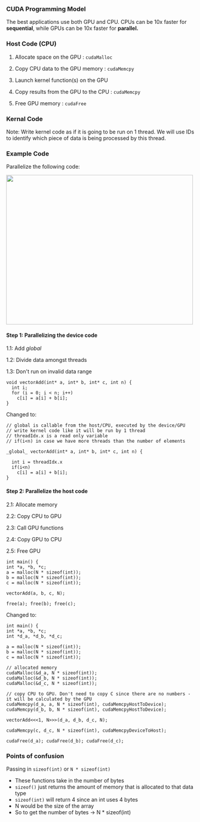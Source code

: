 ### CUDA Programming Model

The best applications use both GPU and CPU. CPUs can be 10x faster for **sequential**, while GPUs can be 10x faster for **parallel.**

### Host Code (CPU)

1. Allocate space on the GPU : `cudaMalloc`

2. Copy CPU data to the GPU memory : `cudaMemcpy`

3. Launch kernel function(s) on the GPU 

4. Copy results from the GPU to the CPU : `cudaMemcpy`

5. Free GPU memory : `cudaFree`

### Kernal Code
Note: Write kernel code as if it is going to be run on 1 thread. We will use IDs to identify which piece of data is being processed by this thread.

### Example Code

Parallelize the following code:

<img src="https://github.com/bcmclean/parallelprogramming/blob/main/CUDA/Screen%20Shot%202021-03-03%20at%203.34.24%20pm.png" width="500" height="400">

#### Step 1: Parallelizing the device code
  
   1.1: Add _global_ 
   
   1.2: Divide data amongst threads
   
   1.3: Don't run on invalid data range

```
void vectorAdd(int* a, int* b, int* c, int n) {
  int i;
  for (i = 0; i < n; i++)
    c[i] = a[i] + b[i];
}
```
Changed to:

```
// global is callable from the host/CPU, executed by the device/GPU
// write kernel code like it will be run by 1 thread
// threadIdx.x is a read only variable
// if(i<n) in case we have more threads than the number of elements

_global_ vectorAdd(int* a, int* b, int* c, int n) {

  int i = threadIdx.x 
  if(i<n) 
    c[i] = a[i] + b[i];
}
```
#### Step 2: Parallelize the host code

  2.1: Allocate memory

  2.2: Copy CPU to GPU

  2.3: Call GPU functions

  2.4: Copy GPU to CPU

  2.5: Free GPU

```
int main() {
int *a, *b, *c;
a = malloc(N * sizeof(int));
b = malloc(N * sizeof(int));
c = malloc(N * sizeof(int));

vectorAdd(a, b, c, N);

free(a); free(b); free(c);
```

Changed to:

```
int main() {
int *a, *b, *c;
int *d_a, *d_b, *d_c;

a = malloc(N * sizeof(int));
b = malloc(N * sizeof(int));
c = malloc(N * sizeof(int));

// allocated memory
cudaMalloc(&d_a, N * sizeof(int));
cudaMalloc(&d_b, N * sizeof(int));
cudaMalloc(&d_c, N * sizeof(int));

// copy CPU to GPU. Don't need to copy C since there are no numbers - it will be calculated by the GPU
cudaMemcpy(d_a, a, N * sizeof(int), cudaMemcpyHostToDevice);
cudaMemcpy(d_b, b, N * sizeof(int), cudaMemcpyHostToDevice);

vectorAdd<<<1, N>>>(d_a, d_b, d_c, N);

cudaMemcpy(c, d_c, N * sizeof(int), cudaMemcpyDeviceToHost);

cudaFree(d_a); cudaFree(d_b); cudaFree(d_c);
```
### Points of confusion

Passing in `sizeof(int)` or `N * sizeof(int)`

  - These functions take in the number of bytes
  - `sizeof()` just returns the amount of memory that is allocated to that data type 
  - `sizeof(int)` will return 4 since an int uses 4 bytes
  - N would be the size of the array
  - So to get the number of bytes -> N * sizeof(int)

